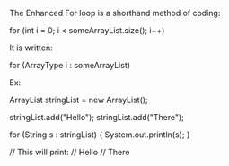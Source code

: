 The Enhanced For loop is a shorthand method of coding:

for (int i = 0; i < someArrayList.size(); i++)


It is written:

for (ArrayType i : someArrayList)



Ex:

ArrayList<String> stringList = new ArrayList<String>();

stringList.add("Hello");
stringList.add("There");

for (String s : stringList)
{
    System.out.println(s);
}

// This will print:
// Hello
// There
